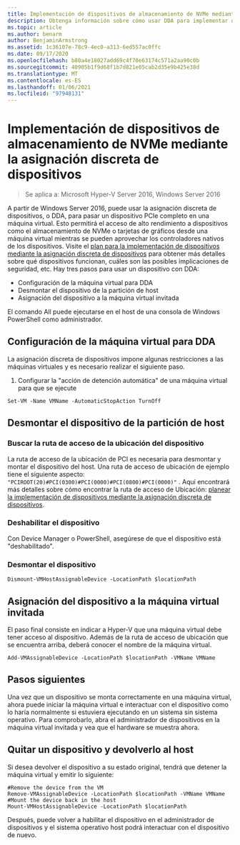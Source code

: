 ```yaml
---
title: Implementación de dispositivos de almacenamiento de NVMe mediante la asignación discreta de dispositivos
description: Obtenga información sobre cómo usar DDA para implementar dispositivos de almacenamiento
ms.topic: article
ms.author: benarm
author: BenjaminArmstrong
ms.assetid: 1c36107e-78c9-4ec0-a313-6ed557ac0ffc
ms.date: 09/17/2020
ms.openlocfilehash: b80a4e18027add69c4f70e63174c571a2aa90c0b
ms.sourcegitcommit: 40905b1f9d68f1b7d821e05cab2d35e9b425e38d
ms.translationtype: MT
ms.contentlocale: es-ES
ms.lasthandoff: 01/06/2021
ms.locfileid: "97948131"
---
```

# <a name="deploy-nvme-storage-devices-using-discrete-device-assignment"></a>Implementación de dispositivos de almacenamiento de NVMe mediante la asignación discreta de dispositivos

>Se aplica a: Microsoft Hyper-V Server 2016, Windows Server 2016

A partir de Windows Server 2016, puede usar la asignación discreta de dispositivos, o DDA, para pasar un dispositivo PCIe completo en una máquina virtual.  Esto permitirá el acceso de alto rendimiento a dispositivos como el almacenamiento de NVMe o tarjetas de gráficos desde una máquina virtual mientras se pueden aprovechar los controladores nativos de los dispositivos.  Visite el [plan para la implementación de dispositivos mediante la asignación discreta de dispositivos](../plan/Plan-for-Deploying-Devices-using-Discrete-Device-Assignment.md) para obtener más detalles sobre qué dispositivos funcionan, cuáles son las posibles implicaciones de seguridad, etc. Hay tres pasos para usar un dispositivo con DDA:
-   Configuración de la máquina virtual para DDA
-   Desmontar el dispositivo de la partición de host
-   Asignación del dispositivo a la máquina virtual invitada

El comando All puede ejecutarse en el host de una consola de Windows PowerShell como administrador.

## <a name="configure-the-vm-for-dda"></a>Configuración de la máquina virtual para DDA
La asignación discreta de dispositivos impone algunas restricciones a las máquinas virtuales y es necesario realizar el siguiente paso.

1.  Configurar la "acción de detención automática" de una máquina virtual para que se ejecute

```
Set-VM -Name VMName -AutomaticStopAction TurnOff
```

## <a name="dismount-the-device-from-the-host-partition"></a>Desmontar el dispositivo de la partición de host

### <a name="locating-the-devices-location-path"></a>Buscar la ruta de acceso de la ubicación del dispositivo
La ruta de acceso de la ubicación de PCI es necesaria para desmontar y montar el dispositivo del host.  Una ruta de acceso de ubicación de ejemplo tiene el siguiente aspecto: `"PCIROOT(20)#PCI(0300)#PCI(0000)#PCI(0800)#PCI(0000)"` .   Aquí encontrará más detalles sobre cómo encontrar la ruta de acceso de Ubicación: [planear la implementación de dispositivos mediante la asignación discreta de dispositivos](../plan/Plan-for-Deploying-Devices-using-Discrete-Device-Assignment.md).

### <a name="disable-the-device"></a>Deshabilitar el dispositivo
Con Device Manager o PowerShell, asegúrese de que el dispositivo está "deshabilitado".

### <a name="dismount-the-device"></a>Desmontar el dispositivo
```
Dismount-VMHostAssignableDevice -LocationPath $locationPath
```

## <a name="assigning-the-device-to-the-guest-vm"></a>Asignación del dispositivo a la máquina virtual invitada
El paso final consiste en indicar a Hyper-V que una máquina virtual debe tener acceso al dispositivo.  Además de la ruta de acceso de ubicación que se encuentra arriba, deberá conocer el nombre de la máquina virtual.

```
Add-VMAssignableDevice -LocationPath $locationPath -VMName VMName
```

## <a name="whats-next"></a>Pasos siguientes
Una vez que un dispositivo se monta correctamente en una máquina virtual, ahora puede iniciar la máquina virtual e interactuar con el dispositivo como lo haría normalmente si estuviera ejecutando en un sistema sin sistema operativo.  Para comprobarlo, abra el administrador de dispositivos en la máquina virtual invitada y vea que el hardware se muestra ahora.

## <a name="removing-a-device-and-returning-it-to-the-host"></a>Quitar un dispositivo y devolverlo al host
Si desea devolver el dispositivo a su estado original, tendrá que detener la máquina virtual y emitir lo siguiente:
```
#Remove the device from the VM
Remove-VMAssignableDevice -LocationPath $locationPath -VMName VMName
#Mount the device back in the host
Mount-VMHostAssignableDevice -LocationPath $locationPath
```
Después, puede volver a habilitar el dispositivo en el administrador de dispositivos y el sistema operativo host podrá interactuar con el dispositivo de nuevo.
